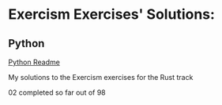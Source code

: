 # Exercism Exercises' Solutions:


## Python

[Python Readme](./)

My solutions to the Exercism exercises for the Rust track

02 completed so far out of 98
